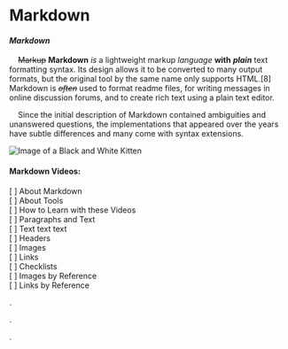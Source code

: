 # Markdown

#### *Markdown*
&nbsp;&nbsp;&nbsp;&nbsp;~~Markup~~ __Markdown__ _is_ a lightweight markup *language* **with** *__plain__* text formatting syntax. Its design allows it to be converted to many output formats, but the original tool by the same name only supports HTML.[8] Markdown is *~~often~~* used to format readme files, for writing messages in online discussion forums, and to create rich text using a plain text editor.

&nbsp;&nbsp;&nbsp;&nbsp;Since the initial description of Markdown contained ambiguities and unanswered questions, the implementations that appeared over the years have subtle differences and many come with syntax extensions.


![Image of a Black and White Kitten](https://raw.githubusercontent.com/webcraftie/Markdown/master/images/kitten.png "What a cute kitten!")

#### Markdown Videos:  
[ ] About Markdown  
[ ] About Tools  
[ ] How to Learn with these Videos  
[ ] Paragraphs and Text  
[ ] Text text text  
[ ] Headers  
[ ] Images  
[ ] Links  
[ ] Checklists  
[ ] Images by Reference  
[ ] Links by Reference





.

.

.
